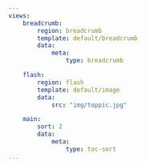 ```yaml
---
views:
    breadcrumb:
        region: breadcrumb
        template: default/breadcrumb
        data:
            meta:
                type: breadcrumb

    flash:
        region: flash
        template: default/image
        data:
            src: "img/toppic.jpg"

    main:
        sort: 2
        data:
            meta:
                type: toc-sort
...
```

